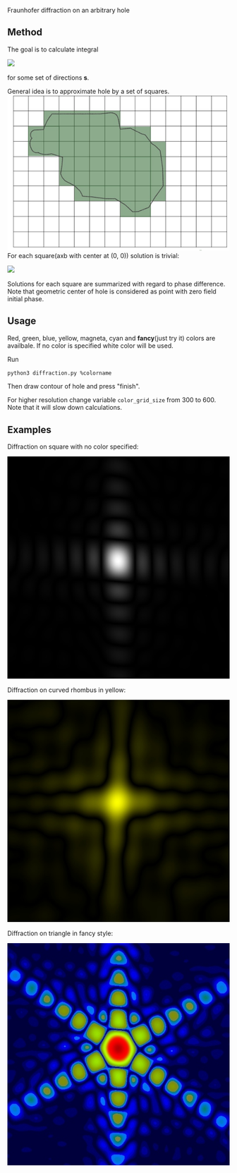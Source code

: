 Fraunhofer diffraction on an arbitrary hole
## Method
The goal is to calculate integral 

<img src="http://latex.codecogs.com/gif.latex?E(\textbf{s}) = \int\limits_{\Omega}e^{ik(\textbf{sr})}dF" border="0"/> 

for some set of directions **s**.

General idea is to approximate hole by a set of squares.
![grid](https://github.com/vovaf709/diffraction/blob/master/images/grid.jpg)  
For each square(axb with center at (0, 0)) solution is trivial:

<img src="http://latex.codecogs.com/gif.latex?E = \int\limits_{-a/2}^{a/2}\int\limits_{-b/2}^{b/2}e^{ik(s_xx + s_yy)}dxdy = ab\frac{\sin{\alpha}}{\alpha}\frac{\sin{\beta}}{\beta}, \; \alpha = \frac{1}{2}kas_x, \beta = \frac{1}{2}kbs_y" border="0"/>

Solutions for each square are summarized with regard to phase difference. Note that geometric center of hole is considered as point with zero field initial phase.

## Usage
Red, green, blue, yellow, magneta, cyan and **fancy**(just try it) colors are availbale. If no color is specified white color will be used.

Run
```bash
python3 diffraction.py %colorname
```
Then draw contour of hole and press "finish".

For higher resolution change variable ```color_grid_size``` from 300 to 600. Note that it will slow down calculations.
## Examples
Diffraction on square with no color specified:

![boring](https://github.com/vovaf709/diffraction/blob/master/images/boring.jpg)

Diffraction on curved rhombus in yellow:

![yellow](https://github.com/vovaf709/diffraction/blob/master/images/yellow.jpg)

Diffraction on triangle in fancy style:

![beautiful](https://github.com/vovaf709/diffraction/blob/master/images/beautiful.jpg)
